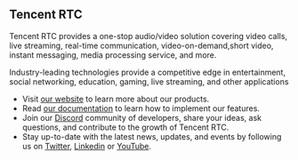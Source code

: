 ## Tencent RTC

Tencent RTC provides a one-stop audio/video solution covering video calls, live streaming, real-time communication, video-on-demand,short video, instant messaging, media processing service, and more.

Industry-leading technologies provide a competitive edge in entertainment, social networking, education, gaming, live streaming, and other applications

- Visit [our website](https://trtc.io/) to learn more about our products.
- Read [our documentation](https://trtc.io/document) to learn how to implement our features.
- Join our [Discord](https://discord.gg/vDHty6ddrZ) community of developers, share your ideas, ask questions, and contribute to the growth of Tencent RTC.
- Stay up-to-date with the latest news, updates, and events by following us on [Twitter](https://twitter.com/TencentRTC),
[Linkedin](https://www.linkedin.com/company/tencentrtc) or [YouTube](https://www.youtube.com/@tencentrtc).
